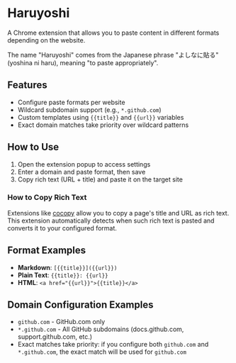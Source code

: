 # Haruyoshi

A Chrome extension that allows you to paste content in different formats depending on the website.

The name "Haruyoshi" comes from the Japanese phrase "よしなに貼る" (yoshina ni haru), meaning "to paste appropriately".

## Features

- Configure paste formats per website
- Wildcard subdomain support (e.g., `*.github.com`)
- Custom templates using `{{title}}` and `{{url}}` variables
- Exact domain matches take priority over wildcard patterns

## How to Use

1. Open the extension popup to access settings
2. Enter a domain and paste format, then save
3. Copy rich text (URL + title) and paste it on the target site

### How to Copy Rich Text

Extensions like [cocopy](https://github.com/pokutuna/chrome-cocopy) allow you to copy a page's title and URL as rich text. This extension automatically detects when such rich text is pasted and converts it to your configured format.

## Format Examples

- **Markdown**: `[{{title}}]({{url}})`
- **Plain Text**: `{{title}}: {{url}}`
- **HTML**: `<a href="{{url}}">{{title}}</a>`

## Domain Configuration Examples

- `github.com` - GitHub.com only
- `*.github.com` - All GitHub subdomains (docs.github.com, support.github.com, etc.)
- Exact matches take priority: if you configure both `github.com` and `*.github.com`, the exact match will be used for `github.com`
